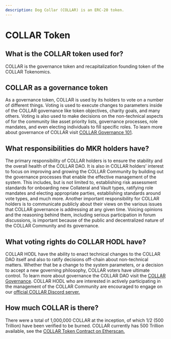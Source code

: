 ```yaml
---
description: Dog Collar (COLLAR) is an ERC-20 token.
---
```


# COLLAR Token

## What is the COLLAR token used for?

COLLAR is the governance token and recapitalization founding token of the COLLAR Tokenomics.

## COLLAR as a governance token

As a governance token, COLLAR is used by its holders to vote on a number of different things. Voting is used to execute changes to parameters inside of the COLLAR governance like token objectives, charity goals, and many others. Voting is also used to make decisions on the non-technical aspects of for the community like asset priority lists, governance processes, role mandates, and even electing individuals to fill specific roles. To learn more about governance of COLLAR visit [COLLAR Governance 101](./).

## What responsibilities do MKR holders have? 

The primary responsibility of COLLAR holders is to ensure the stability and the overall health of the COLLAR DAO. It is also in COLLAR holders’ interest to focus on improving and growing the COLLAR Community by building out the governance processes that enable the effective management of the system. This includes, but is not limited to, establishing risk assessment standards for onboarding new Collateral and Vault types, ratifying role mandates and electing appropriate parties, establishing standards around vote types, and much more. Another important responsibility for COLLAR holders is to communicate publicly about their views on the various issues that COLLAR governance is addressing at any given time. Voicing opinions and the reasoning behind them, including serious participation in forum discussions, is important because of the public and decentralized nature of the COLLAR Community and its governance.

## What voting rights do COLLAR HODL have?

COLLAR HODL have the ability to enact technical changes to the COLLAR DAO itself and also to ratify decisions off-chain about non-technical matters. Whether that be a change to the system parameters, or a decision to accept a new governing philosophy,  COLLAR voters have ultimate control. To learn more about governance the COLLAR DAO visit the [COLLAR Governance](dog-collar-dao.md). COLLAR HODL who are interested in actively participating in the management of the COLLAR Community are encouraged to engage on our [official COLLAR Discord server.](../../community/community-engagment/dog-collar-offical-social-links.md)

## How much **COLLAR** is there?

There were a total of 1,000,000 COLLAR at the inception, of which 1/2 \(500 Trillion\) have been verified to be burned. COLLAR currently has 500 Trillion available, see the [COLLAR Token Contract on Etherscan.](https://etherscan.io/token/0x9783b81438c24848f85848f8df31845097341771#balances)  


